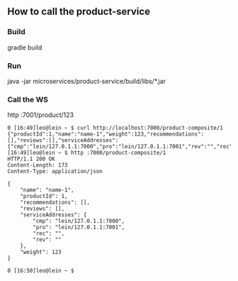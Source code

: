 ## How to call the product-service

### Build
gradle build

### Run
java -jar microservices/product-service/build/libs/*.jar

### Call the WS
http :7001/product/123

```
0 [16:49]leo@lein ~ $ curl http://localhost:7000/product-composite/1
{"productId":1,"name":"name-1","weight":123,"recommendations":[],"reviews":[],"serviceAddresses":{"cmp":"lein/127.0.1.1:7000","pro":"lein/127.0.1.1:7001","rev":"","rec":""}}0 [16:49]leo@lein ~ $ http :7000/product-composite/1
HTTP/1.1 200 OK
Content-Length: 173
Content-Type: application/json

{
    "name": "name-1",
    "productId": 1,
    "recommendations": [],
    "reviews": [],
    "serviceAddresses": {
        "cmp": "lein/127.0.1.1:7000",
        "pro": "lein/127.0.1.1:7001",
        "rec": "",
        "rev": ""
    },
    "weight": 123
}

0 [16:50]leo@lein ~ $ 
```
